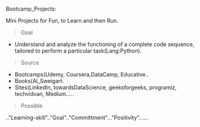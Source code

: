 Bootcamp_Projects:

Mini Projects for Fun, to Learn and then Run.

> Goal
* Understand and analyze the functioning of a complete code sequence, tailored to perform a particular task(Lang:Python).

> Source
* Bootcamps(Udemy, Coursera,DataCamp, Educative..
* Books(Al_Sweigart.
* Sites(LinkedIn, towardsDataScience, geeksforgeeks, programiz, techvidvan, Medium.....

>Possible

.."Learning-skill".."Goal".."Committment"..."Positivity"......
